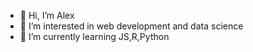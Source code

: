 - 👋 Hi, I’m Alex
- 👀 I’m interested in web development and data science
- 🌱 I’m currently learning JS,R,Python

